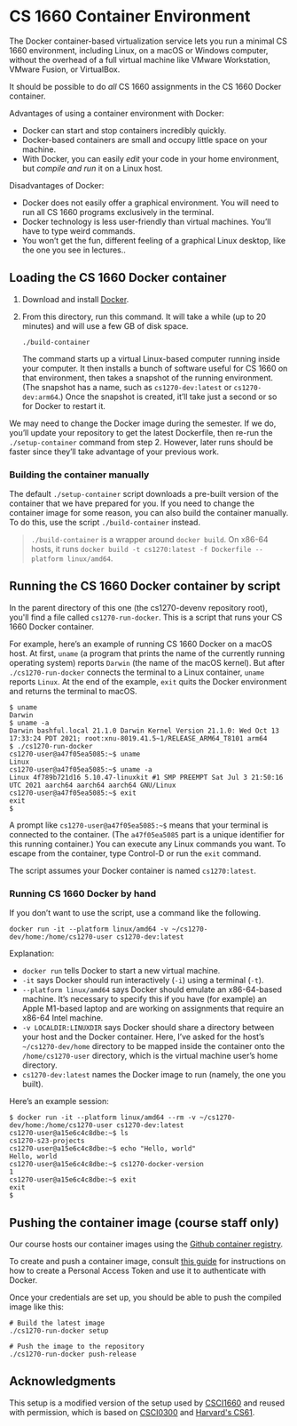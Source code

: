 CS 1660 Container Environment
=============

The Docker container-based virtualization service lets you run a
minimal CS 1660 environment, including Linux, on a macOS or Windows
computer, without the overhead of a full virtual machine like VMware
Workstation, VMware Fusion, or VirtualBox.

It should be possible to do *all* CS 1660 assignments in the CS 1660 Docker
container.

Advantages of using a container environment with Docker:

* Docker can start and stop containers incredibly quickly.
* Docker-based containers are small and occupy little space on your machine.
* With Docker, you can easily *edit* your code in your home environment, but
  *compile and run* it on a Linux host.

Disadvantages of Docker:

* Docker does not easily offer a graphical environment. You will need
  to run all CS 1660 programs exclusively in the terminal.
* Docker technology is less user-friendly than virtual machines. You’ll have
  to type weird commands.
* You won’t get the fun, different feeling of a graphical Linux desktop,
  like the one you see in lectures..

## Loading the CS 1660 Docker container

1. Download and install [Docker][].

2. From this directory, run this command. It will take a while (up to 20
   minutes) and will use a few GB of disk space.

    ```shellsession
    ./build-container
    ```

   The command starts up a virtual Linux-based computer running inside your
   computer. It then installs a bunch of software useful for CS 1660 on that
   environment, then takes a snapshot of the running environment. (The
   snapshot has a name, such as `cs1270-dev:latest` or `cs1270-dev:arm64`.) Once
   the snapshot is created, it’ll take just a second or so for Docker to restart
   it.

We may need to change the Docker image during the semester. If we do, you’ll
update your repository to get the latest Dockerfile, then re-run the
`./setup-container` command from step 2. However, later runs should be
faster since they’ll take advantage of your previous work.

### Building the container manually

The default `./setup-container` script downloads a pre-built version of
the container that we have prepared for you.  If you need to change
the container image for some reason, you can also build the container
manually.  To do this, use the script `./build-container` instead.  

> `./build-container` is a wrapper around `docker build`. On x86-64 hosts, it runs
> `docker build -t cs1270:latest -f Dockerfile --platform linux/amd64`.

## Running the CS 1660 Docker container by script

In the parent directory of this one (the cs1270-devenv repository root), you'll
find a file called `cs1270-run-docker`. This is a script that runs your CS 1660
Docker container.

For example, here’s an example of running CS 1660 Docker on a macOS host. At
first, `uname` (a program that prints the name of the currently running
operating system) reports `Darwin` (the name of the macOS kernel). But after
`./cs1270-run-docker` connects the terminal to a Linux container, `uname`
reports `Linux`. At the end of the example, `exit` quits the Docker
environment and returns the terminal to macOS.

```shellsession
$ uname
Darwin
$ uname -a
Darwin bashful.local 21.1.0 Darwin Kernel Version 21.1.0: Wed Oct 13 17:33:24 PDT 2021; root:xnu-8019.41.5~1/RELEASE_ARM64_T8101 arm64
$ ./cs1270-run-docker
cs1270-user@a47f05ea5085:~$ uname
Linux
cs1270-user@a47f05ea5085:~$ uname -a
Linux 4f789b721d16 5.10.47-linuxkit #1 SMP PREEMPT Sat Jul 3 21:50:16 UTC 2021 aarch64 aarch64 aarch64 GNU/Linux
cs1270-user@a47f05ea5085:~$ exit
exit
$
```

A prompt like `cs1270-user@a47f05ea5085:~$` means that your terminal is
connected to the container. (The `a47f05ea5085` part is a unique identifier for this
running container.) You can execute any Linux commands you want. To escape from the
container, type Control-D or run the `exit` command.

The script assumes your Docker container is named `cs1270:latest`.

### Running CS 1660 Docker by hand

If you don’t want to use the script, use a command like the following.

```shellsession
docker run -it --platform linux/amd64 -v ~/cs1270-dev/home:/home/cs1270-user cs1270-dev:latest
```

Explanation:

* `docker run` tells Docker to start a new virtual machine.
* `-it` says Docker should run interactively (`-i`) using a terminal (`-t`).
* `--platform linux/amd64` says Docker should emulate an x86-64-based machine.
  It’s necessary to specify this if you have (for example) an Apple M1-based
  laptop and are working on assignments that require an x86-64 Intel machine.
* `-v LOCALDIR:LINUXDIR` says Docker should share a directory between your
  host and the Docker container. Here, I’ve asked for the host’s
  `~/cs1270-dev/home` directory to be mapped inside the container
  onto the `/home/cs1270-user` directory, which is the virtual machine
  user’s home directory.
* `cs1270-dev:latest` names the Docker image to run (namely, the one you built).

Here’s an example session:

```shellsession
$ docker run -it --platform linux/amd64 --rm -v ~/cs1270-dev/home:/home/cs1270-user cs1270-dev:latest
cs1270-user@a15e6c4c8dbe:~$ ls
cs1270-s23-projects
cs1270-user@a15e6c4c8dbe:~$ echo "Hello, world"
Hello, world
cs1270-user@a15e6c4c8dbe:~$ cs1270-docker-version
1
cs1270-user@a15e6c4c8dbe:~$ exit
exit
$
```

[Docker]: https://docker.com/

## Pushing the container image (course staff only)

Our course hosts our container images using the [Github container
registry](https://ghcr.io).  

To create and push a container image, consult [this
guide](https://docs.github.com/en/packages/working-with-a-github-packages-registry/working-with-the-container-registry)
for instructions on how to create a Personal Access Token and use it
to authenticate with Docker.  

Once your credentials are set up, you should be able to push the
compiled image like this:

```
# Build the latest image
./cs1270-run-docker setup

# Push the image to the repository
./cs1270-run-docker push-release
```

## Acknowledgments

This setup is a modified version of the setup used by [CSCI1660](https://cs.brown.edu/courses/csci1660) and reused with permission, which is based on [CSCI0300](https://cs.brown.edu/courses/csci0300) and [Harvard's CS61](https://cs61.seas.harvard.edu/site/2021/).  
